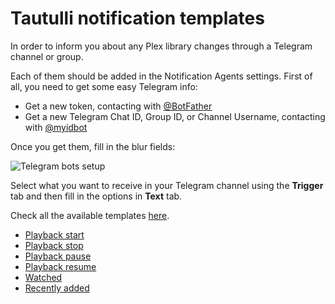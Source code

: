# Tautulli notification templates
In order to inform you about any Plex library changes through a Telegram channel or group.

Each of them should be added in the Notification Agents settings. 
First of all, you need to get some easy Telegram info:

* Get a new token, contacting with [@BotFather](https://telegram.me/BotFather "@BotFather Telegram bot")
* Get a new Telegram Chat ID, Group ID, or Channel Username, contacting with [@myidbot](https://telegram.me/myidbot "@myidbot Telegram bot")

Once you get them, fill in the blur fields:

![](resources/tautulli-telegram-setup.jpg?raw=True "Telegram bots setup")

Select what you want to receive in your Telegram channel using the **Trigger** tab and then fill in the options in **Text** tab.

Check all the available templates [here](templates).

* [Playback start](templates/playback-start)
* [Playback stop](templates/playback-stop)
* [Playback pause](templates/playback-pause)
* [Playback resume](templates/playback-resume)
* [Watched](templates/watched)
* [Recently added](templates/recently-added)
